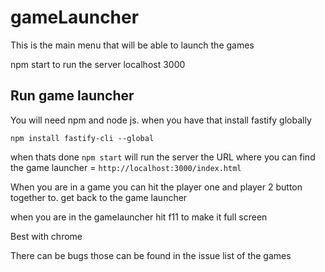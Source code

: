 # gameLauncher
This is the main menu that will be able to launch the games


npm start to run the server localhost 3000


## Run game launcher
You will need npm and node js. when you have that install fastify globally

`npm install fastify-cli --global`

when thats done `npm start` will run the server
the URL where you can find the game launcher = `http://localhost:3000/index.html`

When you are in a game you can hit the player one and player 2 button together to. get back to the game launcher

when you are in the gamelauncher hit f11 to make it full screen

Best with chrome

There can be bugs those can be found in the issue list of the games
